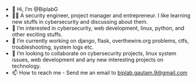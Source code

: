 - 👋 Hi, I’m @BiplabG
- 🧑‍💻 A security engineer, project manager and entrepreneur. I like learning new stuffs in cybersecurity and discussing about them. 
- 👀 I’m interested in cybersecurity, web development, linux, python, and other exciting stuffs.
- 🌱 I’m currently working on django, flask, overthewire.org problems, ctfs, troubleshooting, system logs etc. 
- 💞️ I’m looking to collaborate on cybersecurity projects, linux system issues, web development and any new interesting projects on technology.
- 📫 How to reach me - Send me an email to biplab.gautam.9@gmail.com 

<!---
BiplabG/BiplabG is a ✨ special ✨ repository because its `README.md` (this file) appears on your GitHub profile.
You can click the Preview link to take a look at your changes.
--->
